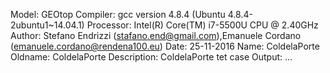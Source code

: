 Model: GEOtop
Compiler: gcc version 4.8.4 (Ubuntu 4.8.4-2ubuntu1~14.04.1) 
Processor: Intel(R) Core(TM) i7-5500U CPU @ 2.40GHz
Author: Stefano Endrizzi (stafano.end@gmail.com),Emanuele Cordano (emanuele.cordano@rendena100.eu)
Date: 25-11-2016
Name: ColdelaPorte
Oldname: ColdelaPorte
Description: ColdelaPorte tet case
Output: ...
